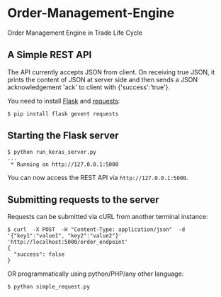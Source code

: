 # Order-Management-Engine
Order Management Engine in Trade Life Cycle


## A Simple REST API

The API currently accepts JSON from client. On receiving true JSON, it prints the content of JSON at server side and then sends a JSON acknowledgement 'ack' to client with {'success':'true'}.

You need to install [Flask](http://flask.pocoo.org/) and [requests](http://docs.python-requests.org/en/master/):
```
$ pip install flask gevent requests
```

## Starting the Flask server
```
$ python run_keras_server.py 
...
 * Running on http://127.0.0.1:5000
```

You can now access the REST API via `http://127.0.0.1:5000`.


## Submitting requests to the server

Requests can be submitted via cURL from another terminal instance:
```
$ curl  -X POST  -H "Content-Type: application/json"  -d '{"key1":"value1", "key2":"value2"}' 'http://localhost:5000/order_endpoint'  
{
  "success": false
}
```

OR programmatically using python/PHP/any other language:
```
$ python simple_request.py
```

